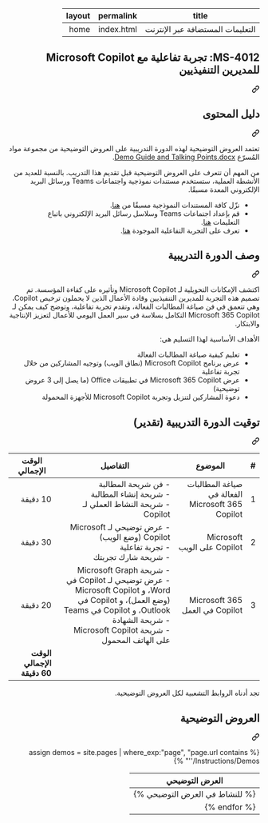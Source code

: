 <div class="Box-sc-g0xbh4-0 eoaCFS js-snippet-clipboard-copy-unpositioned undefined" data-hpc="true"><article class="markdown-body entry-content container-lg" itemprop="text"><div dir="rtl"><markdown-accessiblity-table data-catalyst=""><table>
  <thead>
  <tr>
  <th>title</th>
  <th>permalink</th>
  <th>layout</th>
  </tr>
  </thead>
  <tbody>
  <tr>
  <td><div dir="rtl">التعليمات المستضافة عبر الإنترنت</div></td>
  <td><div dir="rtl">index.html</div></td>
  <td><div dir="rtl">home</div></td>
  </tr>
  </tbody>
</table></markdown-accessiblity-table>

<div class="markdown-heading" dir="rtl"><h1 tabindex="-1" class="heading-element" dir="rtl">MS-4012: تجربة تفاعلية مع Microsoft Copilot للمديرين التنفيذيين</h1><a id="user-content-ms-4012-تجربة-تفاعلية-مع-microsoft-copilot-للمديرين-التنفيذيين" class="anchor" aria-label="Permalink: MS-4012: تجربة تفاعلية مع Microsoft Copilot للمديرين التنفيذيين" href="#ms-4012-تجربة-تفاعلية-مع-microsoft-copilot-للمديرين-التنفيذيين"><svg class="octicon octicon-link" viewBox="0 0 16 16" version="1.1" width="16" height="16" aria-hidden="true"><path d="m7.775 3.275 1.25-1.25a3.5 3.5 0 1 1 4.95 4.95l-2.5 2.5a3.5 3.5 0 0 1-4.95 0 .751.751 0 0 1 .018-1.042.751.751 0 0 1 1.042-.018 1.998 1.998 0 0 0 2.83 0l2.5-2.5a2.002 2.002 0 0 0-2.83-2.83l-1.25 1.25a.751.751 0 0 1-1.042-.018.751.751 0 0 1-.018-1.042Zm-4.69 9.64a1.998 1.998 0 0 0 2.83 0l1.25-1.25a.751.751 0 0 1 1.042.018.751.751 0 0 1 .018 1.042l-1.25 1.25a3.5 3.5 0 1 1-4.95-4.95l2.5-2.5a3.5 3.5 0 0 1 4.95 0 .751.751 0 0 1-.018 1.042.751.751 0 0 1-1.042.018 1.998 1.998 0 0 0-2.83 0l-2.5 2.5a1.998 1.998 0 0 0 0 2.83Z"></path></svg></a></div>
<div class="markdown-heading" dir="rtl"><h2 tabindex="-1" class="heading-element" dir="rtl">دليل المحتوى</h2><a id="user-content-دليل-المحتوى" class="anchor" aria-label="Permalink: دليل المحتوى" href="#دليل-المحتوى"><svg class="octicon octicon-link" viewBox="0 0 16 16" version="1.1" width="16" height="16" aria-hidden="true"><path d="m7.775 3.275 1.25-1.25a3.5 3.5 0 1 1 4.95 4.95l-2.5 2.5a3.5 3.5 0 0 1-4.95 0 .751.751 0 0 1 .018-1.042.751.751 0 0 1 1.042-.018 1.998 1.998 0 0 0 2.83 0l2.5-2.5a2.002 2.002 0 0 0-2.83-2.83l-1.25 1.25a.751.751 0 0 1-1.042-.018.751.751 0 0 1-.018-1.042Zm-4.69 9.64a1.998 1.998 0 0 0 2.83 0l1.25-1.25a.751.751 0 0 1 1.042.018.751.751 0 0 1 .018 1.042l-1.25 1.25a3.5 3.5 0 1 1-4.95-4.95l2.5-2.5a3.5 3.5 0 0 1 4.95 0 .751.751 0 0 1-.018 1.042.751.751 0 0 1-1.042.018 1.998 1.998 0 0 0-2.83 0l-2.5 2.5a1.998 1.998 0 0 0 0 2.83Z"></path></svg></a></div>
<p dir="rtl">تعتمد العروض التوضيحية لهذه الدورة التدريبية على العروض التوضيحية من مجموعة مواد المُسرّع <a href="https://microsoft.seismic.com/Link/Content/DCJC9CXBThjcFGfJjJXMQ2jXqfCG" rel="nofollow">Demo Guide and Talking Points.docx</a>.</p>
<p dir="rtl">من المهم أن تتعرف على العروض التوضيحية قبل تقديم هذا التدريب. بالنسبة للعديد من الأنشطة العملية، ستستخدم مستندات نموذجية واجتماعات Teams ورسائل البريد الإلكتروني المعدة مسبقًا.</p>
<ul dir="rtl">
<li>نزّل كافة المستندات النموذجية مسبقًا من <a href="https://github.com/MicrosoftLearning/MS-4012-Microsoft-Copilot-Unlocked/tree/master/Resourcefiles">هنا</a>.</li>
<li>قم بإعداد اجتماعات Teams وسلاسل رسائل البريد الإلكتروني باتباع التعليمات <a href="https://microsoft.seismic.com/Link/Content/DCFPQWmT2DMXC8WJjgjP4H44GWXG" rel="nofollow">هنا</a>.</li>
<li>تعرف على التجربة التفاعلية الموجودة <a href="https://aka.ms/CopilotWebEE" rel="nofollow">هنا</a>.</li>
</ul>
<div class="markdown-heading" dir="rtl"><h2 tabindex="-1" class="heading-element" dir="rtl">وصف الدورة التدريبية</h2><a id="user-content-وصف-الدورة-التدريبية" class="anchor" aria-label="Permalink: وصف الدورة التدريبية" href="#وصف-الدورة-التدريبية"><svg class="octicon octicon-link" viewBox="0 0 16 16" version="1.1" width="16" height="16" aria-hidden="true"><path d="m7.775 3.275 1.25-1.25a3.5 3.5 0 1 1 4.95 4.95l-2.5 2.5a3.5 3.5 0 0 1-4.95 0 .751.751 0 0 1 .018-1.042.751.751 0 0 1 1.042-.018 1.998 1.998 0 0 0 2.83 0l2.5-2.5a2.002 2.002 0 0 0-2.83-2.83l-1.25 1.25a.751.751 0 0 1-1.042-.018.751.751 0 0 1-.018-1.042Zm-4.69 9.64a1.998 1.998 0 0 0 2.83 0l1.25-1.25a.751.751 0 0 1 1.042.018.751.751 0 0 1 .018 1.042l-1.25 1.25a3.5 3.5 0 1 1-4.95-4.95l2.5-2.5a3.5 3.5 0 0 1 4.95 0 .751.751 0 0 1-.018 1.042.751.751 0 0 1-1.042.018 1.998 1.998 0 0 0-2.83 0l-2.5 2.5a1.998 1.998 0 0 0 0 2.83Z"></path></svg></a></div>
<p dir="rtl">اكتشف الإمكانات التحويلية لـ Microsoft Copilot وتأثيره على كفاءة المؤسسة. تم تصميم هذه التجربة للمديرين التنفيذيين وقادة الأعمال الذين لا يحملون ترخيص Copilot، وهي تتعمق في فن صياغة المطالبات الفعالة، وتقدم تجربة تفاعلية، وتوضح كيف يمكن لـ Microsoft 365 Copilot التكامل بسلاسة في سير العمل اليومي للأعمال لتعزيز الإنتاجية والابتكار.</p>
<p dir="rtl">الأهداف الأساسية لهذا التسليم هي:</p>
<ul dir="rtl">
<li>تعليم كيفية صياغة المطالبات الفعالة</li>
<li>عرض برنامج Microsoft Copilot (نطاق الويب) وتوجيه المشاركين من خلال تجربة تفاعلية</li>
<li>عرض Microsoft 365 Copilot في تطبيقات Office (ما يصل إلى 3 عروض توضيحية)</li>
<li>دعوة المشاركين لتنزيل وتجربة Microsoft Copilot للأجهزة المحمولة</li>
</ul>
<div class="markdown-heading" dir="rtl"><h2 tabindex="-1" class="heading-element" dir="rtl">توقيت الدورة التدريبية (تقدير)</h2><a id="user-content-توقيت-الدورة-التدريبية-تقدير" class="anchor" aria-label="Permalink: توقيت الدورة التدريبية (تقدير)" href="#توقيت-الدورة-التدريبية-تقدير"><svg class="octicon octicon-link" viewBox="0 0 16 16" version="1.1" width="16" height="16" aria-hidden="true"><path d="m7.775 3.275 1.25-1.25a3.5 3.5 0 1 1 4.95 4.95l-2.5 2.5a3.5 3.5 0 0 1-4.95 0 .751.751 0 0 1 .018-1.042.751.751 0 0 1 1.042-.018 1.998 1.998 0 0 0 2.83 0l2.5-2.5a2.002 2.002 0 0 0-2.83-2.83l-1.25 1.25a.751.751 0 0 1-1.042-.018.751.751 0 0 1-.018-1.042Zm-4.69 9.64a1.998 1.998 0 0 0 2.83 0l1.25-1.25a.751.751 0 0 1 1.042.018.751.751 0 0 1 .018 1.042l-1.25 1.25a3.5 3.5 0 1 1-4.95-4.95l2.5-2.5a3.5 3.5 0 0 1 4.95 0 .751.751 0 0 1-.018 1.042.751.751 0 0 1-1.042.018 1.998 1.998 0 0 0-2.83 0l-2.5 2.5a1.998 1.998 0 0 0 0 2.83Z"></path></svg></a></div>
<markdown-accessiblity-table data-catalyst=""><table>
<thead>
<tr>
<th>#</th>
<th>الموضوع</th>
<th>التفاصيل</th>
<th>الوقت الإجمالي</th>
</tr>
</thead>
<tbody>
<tr>
<td>1</td>
<td>صياغة المطالبات الفعالة في Microsoft 365 Copilot</td>
<td>- فن شريحة المطالبة <br> - شريحة إنشاء المطالبة <br> - شريحة النشاط العملي لـ Copilot</td>
<td>10 دقيقة</td>
</tr>
<tr>
<td>2</td>
<td>Microsoft Copilot على الويب</td>
<td>- عرض توضيحي لـ Microsoft Copilot (وضع الويب) <br> - تجربة تفاعلية  <br> - شريحة شارك تجربتك</td>
<td>30 دقيقة</td>
</tr>
<tr>
<td>3</td>
<td>Microsoft 365 Copilot في العمل</td>
<td>- شريحة Microsoft Graph <br> - عرض توضيحي لـ Copilot في Word، و Microsoft Copilot (وضع العمل)، و Copilot في Outlook، و Copilot في Teams <br> - شريحة الشهادة <br> - شريحة Microsoft Copilot على الهاتف المحمول</td>
<td>20 دقيقة</td>
</tr>
<tr>
<td></td>
<td></td>
<td></td>
<td><strong>الوقت الإجمالي 60 دقيقة</strong></td>
</tr>
</tbody>
</table></markdown-accessiblity-table>
<p dir="rtl">تجد أدناه الروابط التشعبية لكل العروض التوضيحية.</p>
<div class="markdown-heading" dir="rtl"><h2 tabindex="-1" class="heading-element" dir="rtl">العروض التوضيحية</h2><a id="user-content-العروض-التوضيحية" class="anchor" aria-label="Permalink: العروض التوضيحية" href="#العروض-التوضيحية"><svg class="octicon octicon-link" viewBox="0 0 16 16" version="1.1" width="16" height="16" aria-hidden="true"><path d="m7.775 3.275 1.25-1.25a3.5 3.5 0 1 1 4.95 4.95l-2.5 2.5a3.5 3.5 0 0 1-4.95 0 .751.751 0 0 1 .018-1.042.751.751 0 0 1 1.042-.018 1.998 1.998 0 0 0 2.83 0l2.5-2.5a2.002 2.002 0 0 0-2.83-2.83l-1.25 1.25a.751.751 0 0 1-1.042-.018.751.751 0 0 1-.018-1.042Zm-4.69 9.64a1.998 1.998 0 0 0 2.83 0l1.25-1.25a.751.751 0 0 1 1.042.018.751.751 0 0 1 .018 1.042l-1.25 1.25a3.5 3.5 0 1 1-4.95-4.95l2.5-2.5a3.5 3.5 0 0 1 4.95 0 .751.751 0 0 1-.018 1.042.751.751 0 0 1-1.042.018 1.998 1.998 0 0 0-2.83 0l-2.5 2.5a1.998 1.998 0 0 0 0 2.83Z"></path></svg></a></div>
<p dir="rtl">{% assign demos = site.pages | where_exp:"page", "page.url contains '/Instructions/Demos'" %}</p>
<markdown-accessiblity-table data-catalyst=""><table>
<thead>
<tr>
<th>العرض التوضيحي</th>
</tr>
</thead>
<tbody>
<tr>
<td>{% للنشاط في العرض التوضيحي %}</td>
</tr>
<tr>
<td>{% endfor %}</td>
</tr>
</tbody>
</table></markdown-accessiblity-table>
</article></div>
